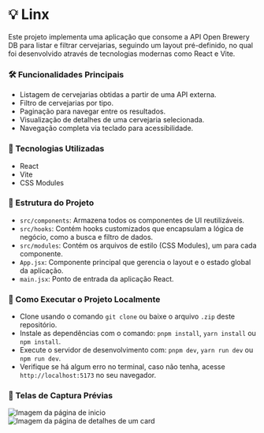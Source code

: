 # 💡 Linx

Este projeto implementa uma aplicação que consome a API Open Brewery DB para listar e filtrar cervejarias, seguindo um layout pré-definido, no qual foi desenvolvido através de tecnologias modernas como React e Vite.

### 🛠️ Funcionalidades Principais

- Listagem de cervejarias obtidas a partir de uma API externa.
- Filtro de cervejarias por tipo.
- Paginação para navegar entre os resultados.
- Visualização de detalhes de uma cervejaria selecionada.
- Navegação completa via teclado para acessibilidade.

### 🧰 Tecnologias Utilizadas

- React
- Vite
- CSS Modules

### 🔩 Estrutura do Projeto

- `src/components`: Armazena todos os componentes de UI reutilizáveis.
- `src/hooks`: Contém hooks customizados que encapsulam a lógica de negócio, como a busca e filtro de dados.
- `src/modules`: Contém os arquivos de estilo (CSS Modules), um para cada componente.
- `App.jsx`: Componente principal que gerencia o layout e o estado global da aplicação.
- `main.jsx`: Ponto de entrada da aplicação React.

### 🤔 Como Executar o Projeto Localmente

- Clone usando o comando `git clone` ou baixe o arquivo `.zip` deste repositório.
- Instale as dependências com o comando: `pnpm install`, `yarn install` ou `npm install`.
- Execute o servidor de desenvolvimento com: `pnpm dev`, `yarn run dev` ou `npm run dev`.
- Verifique se há algum erro no terminal, caso não tenha, acesse `http://localhost:5173` no seu navegador.

### 📸 Telas de Captura Prévias

![Imagem da página de inicio](https://i.postimg.cc/c1P7VJ7b/breweries-homepage.png)  
![Imagem da página de detalhes de um card](https://i.postimg.cc/5Nv51MnN/brewery-details.png)
